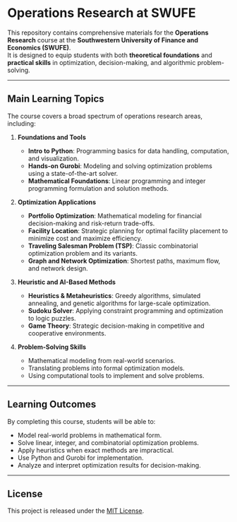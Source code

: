 # Operations Research at SWUFE

This repository contains comprehensive materials for the **Operations Research** course at the **Southwestern University of Finance and Economics (SWUFE)**.  
It is designed to equip students with both **theoretical foundations** and **practical skills** in optimization, decision-making, and algorithmic problem-solving.

---

## Main Learning Topics

The course covers a broad spectrum of operations research areas, including:

1. **Foundations and Tools**

   - **Intro to Python**: Programming basics for data handling, computation, and visualization.
   - **Hands-on Gurobi**: Modeling and solving optimization problems using a state-of-the-art solver.
   - **Mathematical Foundations**: Linear programming and integer programming formulation and solution methods.

2. **Optimization Applications**

   - **Portfolio Optimization**: Mathematical modeling for financial decision-making and risk-return trade-offs.
   - **Facility Location**: Strategic planning for optimal facility placement to minimize cost and maximize efficiency.
   - **Traveling Salesman Problem (TSP)**: Classic combinatorial optimization problem and its variants.
   - **Graph and Network Optimization**: Shortest paths, maximum flow, and network design.

3. **Heuristic and AI-Based Methods**

   - **Heuristics & Metaheuristics**: Greedy algorithms, simulated annealing, and genetic algorithms for large-scale optimization.
   - **Sudoku Solver**: Applying constraint programming and optimization to logic puzzles.
   - **Game Theory**: Strategic decision-making in competitive and cooperative environments.

4. **Problem-Solving Skills**
   - Mathematical modeling from real-world scenarios.
   - Translating problems into formal optimization models.
   - Using computational tools to implement and solve problems.

---

## Learning Outcomes

By completing this course, students will be able to:

- Model real-world problems in mathematical form.
- Solve linear, integer, and combinatorial optimization problems.
- Apply heuristics when exact methods are impractical.
- Use Python and Gurobi for implementation.
- Analyze and interpret optimization results for decision-making.

---

## License

This project is released under the [MIT License](https://opensource.org/licenses/MIT).
